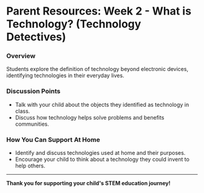 
# Parent Resources: Week 2 - What is Technology? (Technology Detectives)

### **Overview**
Students explore the definition of technology beyond electronic devices, identifying technologies in their everyday lives.

### **Discussion Points**
- Talk with your child about the objects they identified as technology in class.
- Discuss how technology helps solve problems and benefits communities.

### **How You Can Support At Home**
- Identify and discuss technologies used at home and their purposes.
- Encourage your child to think about a technology they could invent to help others.

---

**Thank you for supporting your child's STEM education journey!**

